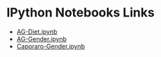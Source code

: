 # IPython Notebooks Links

* [AG-Diet.ipynb](http://nbviewer.ipython.org/github/gditzler/Fizzy-Benchmarks/blob/master/notebooks/AG-Diet.ipynb)
* [AG-Gender.ipynb](http://nbviewer.ipython.org/github/gditzler/Fizzy-Benchmarks/blob/master/notebooks/AG-Gender.ipynb)
* [Caporaro-Gender.ipynb](http://nbviewer.ipython.org/github/gditzler/Fizzy-Benchmarks/blob/master/notebooks/Caporaso-Sex.ipynb)


